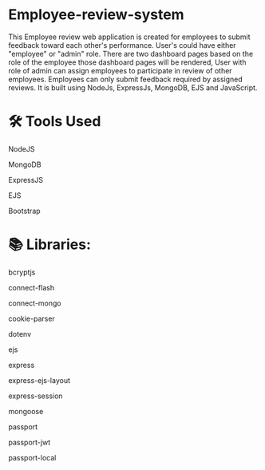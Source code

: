 # Employee-review-system
This Employee review web application is created for employees to submit feedback toward each other's performance. User's could have either "employee" or "admin" role. There are two dashboard pages based on the role of the employee those dashboard pages will be rendered, User with role of admin can assign employees to participate in review of other employees. Employees can only submit feedback required by assigned reviews.
It is built using NodeJs, ExpressJs, MongoDB, EJS and JavaScript.

# 🛠️ Tools Used
NodeJS

MongoDB

ExpressJS

EJS

Bootstrap

# 📚 Libraries:
bcryptjs

connect-flash

connect-mongo

cookie-parser

dotenv

ejs

express

express-ejs-layout

express-session

mongoose

passport

passport-jwt

passport-local
